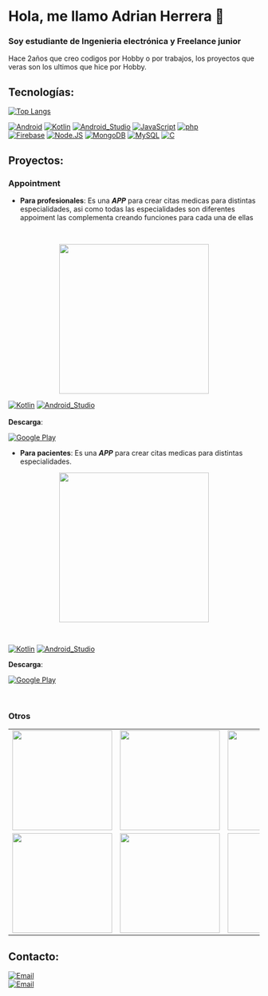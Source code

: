 # Hola, me llamo Adrian Herrera 👋
### Soy estudiante de Ingenieria electrónica y Freelance junior

 Hace 2años que creo codigos por Hobby o por trabajos, los proyectos que veras son los ultimos que hice por Hobby.
## Tecnologías:
[![Top Langs](https://github-readme-stats.vercel.app/api/top-langs/?username=adrian-REH&&layout=compact)](https://github.com/anuraghazra/github-readme-stats)

[![Android](https://img.shields.io/badge/Android-3DDC84?style=flat-square&logo=android&logoColor=black&labelColor=3DDC84)]()
[![Kotlin](https://img.shields.io/badge/Kotlin-AE57FA?style=flat-square&logo=kotlin&logoColor=white&labelColor=AE57FA)]()
[![Android_Studio](https://img.shields.io/badge/Android_Studio-3DDC84?style=flat-square&logo=android-studio&logoColor=black&labelColor=3DDC84)]()
[![JavaScript](https://img.shields.io/badge/JavaScript-F7DF1E?style=flat-square&logo=javascript&logoColor=black&labelColor=F7DF1E)]()
[![php](https://img.shields.io/badge/php-F7DF1E?style=flat-square&logo=php&logoColor=black&labelColor=F7DF1E)]()
</br>
[![Firebase](https://img.shields.io/badge/Firebase-FFCA28?style=flat-square&logo=firebase&logoColor=black&labelColor=FFCA28)]()
[![Node.JS](https://img.shields.io/badge/Node.JS-339933?style=flat-square&logo=node.js&logoColor=black&labelColor=339933)]()
[![MongoDB](https://img.shields.io/badge/MongoDB-47A248?style=flat-square&logo=mongodb&logoColor=black&labelColor=47A248)]()
[![MySQL](https://img.shields.io/badge/MySQL-279FDF?style=flat-square&logo=mysql&logoColor=white&labelColor=279FDF)]()
[![C](https://img.shields.io/badge/c-279FDF?style=flat-square&logo=c&logoColor=white&labelColor=279FDF)]()
</br>
## Proyectos: 
### Appointment

 - **Para profesionales**:
 Es una **_APP_** para crear citas medicas para distintas especialidades, asi como todas las especialidades son diferentes appoiment las complementa creando funciones para cada una de ellas
</br>
 <p align="center"> <img height="300" src="https://user-images.githubusercontent.com/64231248/190726526-88acbdf8-fef1-403e-936c-b170ee7002a5.png" link="https://play.google.com/store/apps/details?id=app.ibiocd.odontologia"> </p>
 
 [![Kotlin](https://img.shields.io/badge/Kotlin-414141?style=flat-square&logo=kotlin&logoColor=white&labelColor=414141)]()
 [![Android_Studio](https://img.shields.io/badge/Android_Studio-414141?style=flat-square&logo=android-studio&logoColor=white&labelColor=414141)]()
 </br>
  </br>
  **Descarga**: 
  
[![Google Play](https://img.shields.io/badge/Google_Play-414141?style=for-the-badge&logo=googleplay&logoColor=white&labelColor=414141)](https://play.google.com/store/apps/details?id=app.ibiocd.odontologia) 

 - **Para pacientes**: Es una **_APP_** para crear citas medicas para distintas especialidades.

 <p align="center"><img height="300" src="https://user-images.githubusercontent.com/64231248/190727012-96f8767a-15b7-4320-b7a3-c90492fd3202.png"> </p>
 
  </br>
  


 [![Kotlin](https://img.shields.io/badge/Kotlin-C7C7C7?style=flat-square&logo=kotlin&logoColor=black&labelColor=C7C7C7)]()
 [![Android_Studio](https://img.shields.io/badge/Android_Studio-C7C7C7?style=flat-square&logo=android-studio&logoColor=black&labelColor=C7C7C7)]()
 </br>
 
  **Descarga**: 
  </br>
  
[![Google Play](https://img.shields.io/badge/Google_Play-C7C7C7?style=for-the-badge&logo=googleplay&logoColor=black&labelColor=C7C7C7)](https://play.google.com/store/apps/details?id=app.ibiocd.appointmentpatient) 

</br>

### Otros

<table align="center" style="width:100%">
  <tr>
    <td>
	<a href="https://github.com/Adrian-REH/DashSupplier">
  		<img height="200" width="200" src="https://user-images.githubusercontent.com/64231248/190795138-c6ce3850-63ac-4377-8669-4d36ee9e6a8d.png">
	</a>
	</td>
    <td>
	<a href="https://github.com/Adrian-REH/DashClient">
  		<img height="200" width="200" src="https://user-images.githubusercontent.com/64231248/190797402-f978dd28-b049-45c0-b543-d1b823709aee.png">
	</a>
	</td>
    <td>
	<a href="https://play.google.com/store/apps/details?id=app.ibiocd.jsonencrypt">
  		<img height="200" width="200" src="https://user-images.githubusercontent.com/64231248/190798108-2b05073a-0f6d-446b-89ec-7604aaee6587.png">
	</a>
	</td>
  </tr>
  <tr>
    <td>
	<a >
  	<img height="200" width="200" src="https://user-images.githubusercontent.com/64231248/190809244-2b9c520a-ee59-490a-b931-cf613d0701ad.png">
	</a>
	</td>
	<td>
	<a >
  	<img height="200" width="200" src="https://user-images.githubusercontent.com/64231248/190809296-e5120742-6926-448c-a046-5e19f3b0e7d2.png">
	</a>
	</td>
   <td>
	<a >
  <img height="200" width="200"background="black">
	</a>
	</td>

</table>
</table>


## Contacto: 

[![Email](https://img.shields.io/badge/adrianherrera.r.e@gmail.com-email_personal-D14836?style=for-the-badge&logo=gmail&logoColor=white&labelColor=101010)](mailto:adrianherrera.r.e@gmail.com)
</br>
[![Email](https://img.shields.io/badge/ibiocd@gmail.com-email_de_ibiocd-D14836?style=for-the-badge&logo=gmail&logoColor=white&labelColor=101010)](mailto:ibiocd@gmail.com)
</br>

